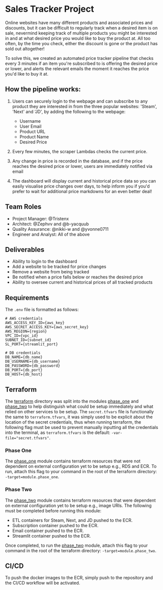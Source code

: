 # Sales Tracker Project

Online websites have many different products and associated prices and discounts, but it can be difficult to regularly track when a desired item is on sale, nevermind keeping track of multiple products you might be interested in and at what desired price you would like to buy the product at. All too often, by the time you check, either the discount is gone or the product has sold out altogether!

To solve this, we created an automated price tracker pipeline that checks every 3 minutes if an item you're subscribed to is offering the desired price or lower, and alerts the relevant emails the moment it reaches the price you'd like to buy it at.

## How the pipeline works:

1. Users can securely login to the webpage and can subscribe to any product they are interested in from the three popular websites: 'Steam', 'Next' and 'JD', by adding the following to the webpage:

   - Username
   - User Email
   - Product URL
   - Product Name
   - Desired Price

2. Every few minutes, the scraper Lambdas checks the current price.

3. Any change in price is recorded in the database, and if the price reaches the desired price or lower, users are immediately notified via email

4. The dashboard will display current and historical price data so you can easily visualise price changes over days, to help inform you if you'd prefer to wait for additional price markdowns for an even better deal!

## Team Roles

- Project Manager: @Tristenx
- Architect: @Zephvv and @b-yacquub
- Quality Assurance: @nikki-w and @yvonne0711
- Engineer and Analyst: All of the above

## Deliverables

- Ability to login to the dashboard
- Add a website to be tracked for price changes
- Remove a website from being tracked
- Be notified when a price falls below or reaches the desired price
- Ability to oversee current and historical prices of all tracked products

## Requirements

The `.env` file is formatted as follows:

```
# AWS credentials
AWS_ACCESS_KEY_ID={aws_key}
AWS_SECRET_ACCESS_KEY={aws_secret_key}
AWS_REGION={region}
VPC_ID={vpc_id}
SUBNET_ID={subnet_id}
SL_PORT={streamlit_port}

# DB credentials
DB_NAME={db_name}
DB_USERNAME={db_username}
DB_PASSWORD={db_password}
DB_PORT={db_port}
DB_HOST={db_host}
```

## Terraform

The [terraform](terraform/phase_one) directory was split into the modules [phase_one](terraform/phase_one) and [phase_two](terraform/phase_two) to help distinguish what could be setup immediately and what relied on other services to be setup. The `secret.tfvars` file is functionally the same to `terraform.tfvars`, it was simply used to be explicit about the location of the secret credentials, thus when running terraform, the following flag must be used to prevent manually inputting all the credentials into the terminal, as `terraform.tfvars` is the default: `-var-file="secret.tfvars"`.

### Phase One

The [phase_one](terraform/phase_one) module contains terraform resources that were not dependent on external configuration yet to be setup e.g., RDS and ECR. To run, attach this flag to your command in the root of the terraform directory: `-target=module.phase_one`.

### Phase Two

The [phase_two](terraform/phase_two) module contains terraform resources that were dependent on external configuration yet to be setup e.g., image URIs. The following must be completed before running this module:

- ETL containers for Steam, Next, and JD pushed to the ECR.
- Subscription container pushed to the ECR.
- Email container pushed to the ECR.
- Streamlit container pushed to the ECR.

Once completed, to run the [phase_two](terraform/phase_two) module, attach this flag to your command in the root of the terraform directory: `-target=module.phase_two`.

## CI/CD

To push the docker images to the ECR, simply push to the repository and the CI/CD workflow will be activated.
